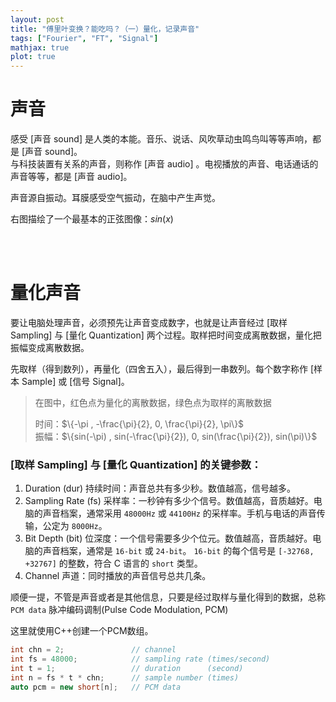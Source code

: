 ```yaml
---
layout: post
title: "傅里叶变换？能吃吗？（一）量化，记录声音"
tags: ["Fourier", "FT", "Signal"]
mathjax: true 
plot: true
---
```


# 声音

<span class="plot" id="function-continuity-singal"></span>
<script>
functionPlot({
  title: 'sin(x)',
  disableZoom: true,
  yAxis: {domain: [-1.5, 1.5]},
  height: 250,
  width: 330,
  target: '#function-continuity-singal',
  data: [{
    fn: 'sin(x)'
  }]
})
</script>

感受 [声音 sound] 是人类的本能。音乐、说话、风吹草动虫鸣鸟叫等等声响，都是 [声音 sound]。  
与科技装置有关系的声音，则称作 [声音 audio] 。电视播放的声音、电话通话的声音等等，都是 [声音 audio]。

声音源自振动。耳膜感受空气振动，在脑中产生声觉。

右图描绘了一个最基本的正弦图像：$sin(x)$

<br/><br/>

# 量化声音

<span class="plot" id="function-continuity-sin-x"></span>
<script>
functionPlot({
  title: 'sin(x)',
  disableZoom: true,
  yAxis: {domain: [-1.5, 1.5]},
  height: 250,
  width: 330,
  target: '#function-continuity-sin-x',
  data: [{
    fn: 'sin(x)',
    }, {
    points: [
      [-Math.PI, -Math.sin(Math.PI)],
      [-Math.PI/2, -Math.sin(Math.PI/2)],
      [0, 0],
      [Math.PI/2, Math.sin(Math.PI/2)],
      [Math.PI, Math.sin(Math.PI)]
    ],
    fnType: 'points',
    graphType: 'scatter'
  }, {
    points: [
      [-Math.PI, 0],
      [-Math.PI/2, 0],
      [0, 0],
      [Math.PI/2, 0],
      [Math.PI, 0]
    ],
    fnType: 'points',
    graphType: 'scatter'
  }]
})
</script>

要让电脑处理声音，必须预先让声音变成数字，也就是让声音经过 [取样 Sampling] 与 [量化 Quantization] 两个过程。取样把时间变成离散数据，量化把振幅变成离散数据。

先取样（得到数列），再量化（四舍五入），最后得到一串数列。每个数字称作 [样本 Sample] 或 [信号 Signal]。

> 在图中，红色点为量化的离散数据，绿色点为取样的离散数据
> 
> 时间：$\{-\pi , -\frac{\pi}{2},  0,  \frac{\pi}{2},  \pi\}$  
> 振幅：$\{sin(-\pi) , sin(-\frac{\pi}{2}),  0,  sin(\frac{\pi}{2}),  sin(\pi)\}$

### [取样 Sampling] 与 [量化 Quantization] 的关键参数：

1. Duration (dur) 持续时间：声音总共有多少秒。数值越高，信号越多。
1. Sampling Rate (fs) 采样率：一秒钟有多少个信号。数值越高，音质越好。电脑的声音档案，通常采用 `48000Hz` 或 `44100Hz` 的采样率。手机与电话的声音传输，公定为 `8000Hz`。
1. Bit Depth (bit) 位深度：一个信号需要多少个位元。数值越高，音质越好。电脑的声音档案，通常是 `16-bit` 或 `24-bit`。 `16-bit` 的每个信号是 `[-32768, +32767]` 的整数，符合 C 语言的 `short` 类型。
1. Channel 声道：同时播放的声音信号总共几条。

顺便一提，不管是声音或者是其他信息，只要是经过取样与量化得到的数据，总称 `PCM data` 脉冲编码调制(Pulse Code Modulation, PCM)

这里就使用C++创建一个PCM数组。
```cpp
int chn = 2;               // channel
int fs = 48000;            // sampling rate (times/second)
int t = 1;                 // duration      (second)
int n = fs * t * chn;      // sample number (times)
auto pcm = new short[n];   // PCM data
```


